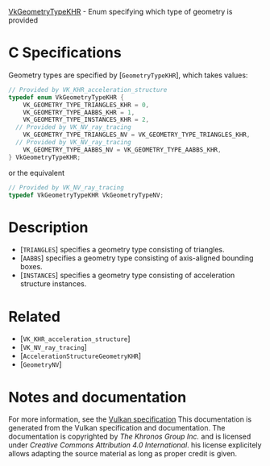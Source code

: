 [VkGeometryTypeKHR](https://www.khronos.org/registry/vulkan/specs/1.3-extensions/man/html/VkGeometryTypeKHR.html) - Enum specifying which type of geometry is provided

# C Specifications
Geometry types are specified by [`GeometryTypeKHR`], which takes values:
```c
// Provided by VK_KHR_acceleration_structure
typedef enum VkGeometryTypeKHR {
    VK_GEOMETRY_TYPE_TRIANGLES_KHR = 0,
    VK_GEOMETRY_TYPE_AABBS_KHR = 1,
    VK_GEOMETRY_TYPE_INSTANCES_KHR = 2,
  // Provided by VK_NV_ray_tracing
    VK_GEOMETRY_TYPE_TRIANGLES_NV = VK_GEOMETRY_TYPE_TRIANGLES_KHR,
  // Provided by VK_NV_ray_tracing
    VK_GEOMETRY_TYPE_AABBS_NV = VK_GEOMETRY_TYPE_AABBS_KHR,
} VkGeometryTypeKHR;
```
or the equivalent
```c
// Provided by VK_NV_ray_tracing
typedef VkGeometryTypeKHR VkGeometryTypeNV;
```

# Description
- [`TRIANGLES`] specifies a geometry type consisting of triangles.
- [`AABBS`] specifies a geometry type consisting of axis-aligned bounding boxes.
- [`INSTANCES`] specifies a geometry type consisting of acceleration structure instances.

# Related
- [`VK_KHR_acceleration_structure`]
- [`VK_NV_ray_tracing`]
- [`AccelerationStructureGeometryKHR`]
- [`GeometryNV`]

# Notes and documentation
For more information, see the [Vulkan specification](https://www.khronos.org/registry/vulkan/specs/1.3-extensions/html/vkspec.html)
This documentation is generated from the Vulkan specification and documentation.
The documentation is copyrighted by *The Khronos Group Inc.* and is licensed under *Creative Commons Attribution 4.0 International*.
his license explicitely allows adapting the source material as long as proper credit is given.
        